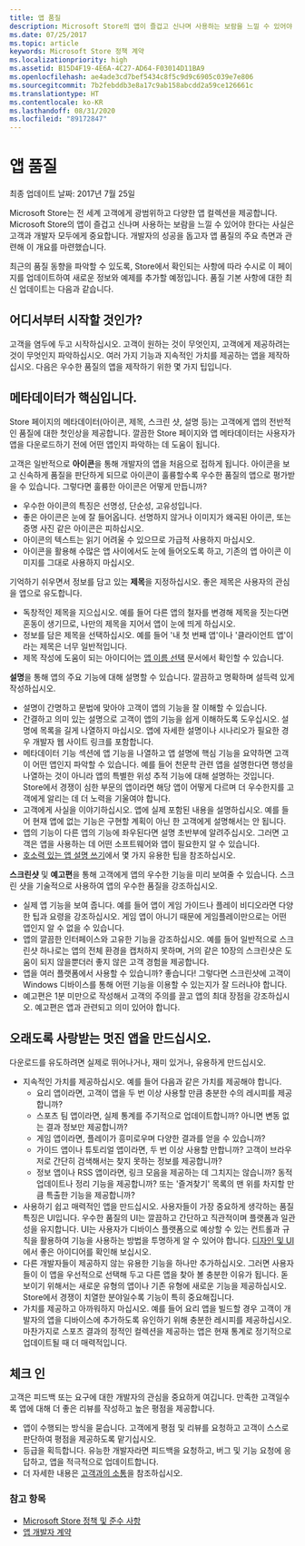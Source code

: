 ```yaml
---
title: 앱 품질
description: Microsoft Store의 앱이 즐겁고 신나며 사용하는 보람을 느낄 수 있어야 한다는 사실은 고객과 개발자 모두에게 중요합니다. 개발자의 성공을 돕고자 앱 품질의 주요 측면과 관련해 이 개요를 마련했습니다.
ms.date: 07/25/2017
ms.topic: article
keywords: Microsoft Store 정책 계약
ms.localizationpriority: high
ms.assetid: B15D4F19-4E6A-4C27-AD64-F03014D11BA9
ms.openlocfilehash: ae4ade3cd7bef5434c8f5c9d9c6905c039e7e806
ms.sourcegitcommit: 7b2febddb3e8a17c9ab158abcdd2a59ce126661c
ms.translationtype: HT
ms.contentlocale: ko-KR
ms.lasthandoff: 08/31/2020
ms.locfileid: "89172847"
---
```

# <a name="app-quality"></a>앱 품질

최종 업데이트 날짜: 2017년 7월 25일

Microsoft Store는 전 세계 고객에게 광범위하고 다양한 앱 컬렉션을 제공합니다. Microsoft Store의 앱이 즐겁고 신나며 사용하는 보람을 느낄 수 있어야 한다는 사실은 고객과 개발자 모두에게 중요합니다. 개발자의 성공을 돕고자 앱 품질의 주요 측면과 관련해 이 개요를 마련했습니다.

최근의 품질 동향을 파악할 수 있도록, Store에서 확인되는 사항에 따라 수시로 이 페이지를 업데이트하여 새로운 정보와 예제를 추가할 예정입니다. 품질 기본 사항에 대한 최신 업데이트는 다음과 같습니다.


## <a name="where-to-start"></a>어디서부터 시작할 것인가?

고객을 염두에 두고 시작하십시오. 고객이 원하는 것이 무엇인지, 고객에게 제공하려는 것이 무엇인지 파악하십시오. 여러 가지 기능과 지속적인 가치를 제공하는 앱을 제작하십시오. 다음은 우수한 품질의 앱을 제작하기 위한 몇 가지 팁입니다.


## <a name="metadata-is-key"></a>메타데이터가 핵심입니다.

Store 페이지의 메타데이터(아이콘, 제목, 스크린 샷, 설명 등)는 고객에게 앱의 전반적인 품질에 대한 첫인상을 제공합니다. 깔끔한 Store 페이지와 앱 메타데이터는 사용자가 앱을 다운로드하기 전에 어떤 앱인지 파악하는 데 도움이 됩니다.

고객은 일반적으로 **아이콘**을 통해 개발자의 앱을 처음으로 접하게 됩니다. 아이콘을 보고 신속하게 품질을 판단하게 되므로 아이콘이 훌륭할수록 우수한 품질의 앱으로 평가받을 수 있습니다. 그렇다면 훌륭한 아이콘은 어떻게 만듭니까?

- 우수한 아이콘의 특징은 선명성, 단순성, 고유성입니다.
- 좋은 아이콘은 눈에 잘 들어옵니다. 선명하지 않거나 이미지가 왜곡된 아이콘, 또는 증명 사진 같은 아이콘은 피하십시오.
- 아이콘의 텍스트는 읽기 어려울 수 있으므로 가급적 사용하지 마십시오.
- 아이콘을 활용해 수많은 앱 사이에서도 눈에 들어오도록 하고, 기존의 앱 아이콘 이미지를 그대로 사용하지 마십시오.

기억하기 쉬우면서 정보를 담고 있는 **제목**을 지정하십시오. 좋은 제목은 사용자의 관심을 앱으로 유도합니다.

- 독창적인 제목을 지으십시오. 예를 들어 다른 앱의 철자를 변경해 제목을 짓는다면 혼동이 생기므로, 나만의 제목을 지어서 앱이 눈에 띄게 하십시오.
- 정보를 담은 제목을 선택하십시오. 예를 들어 '내 첫 번째 앱'이나 '클라이언트 앱'이라는 제목은 너무 일반적입니다.
- 제목 작성에 도움이 되는 아이디어는 [앱 이름 선택](./create-your-app-by-reserving-a-name.md#choosing-your-apps-name) 문서에서 확인할 수 있습니다.

**설명**을 통해 앱의 주요 기능에 대해 설명할 수 있습니다. 깔끔하고 명확하며 설득력 있게 작성하십시오.

- 설명이 간명하고 문법에 맞아야 고객이 앱의 기능을 잘 이해할 수 있습니다.
- 간결하고 의미 있는 설명으로 고객이 앱의 기능을 쉽게 이해하도록 도우십시오. 설명에 목록을 길게 나열하지 마십시오. 앱에 자세한 설명이나 시나리오가 필요한 경우 개발자 웹 사이트 링크를 포함합니다.
- 메타데이터 기능 섹션에 앱 기능을 나열하고 앱 설명에 핵심 기능을 요약하면 고객이 어떤 앱인지 파악할 수 있습니다. 예를 들어 천문학 관련 앱을 설명한다면 행성을 나열하는 것이 아니라 앱의 특별한 위성 추적 기능에 대해 설명하는 것입니다. Store에서 경쟁이 심한 부문의 앱이라면 해당 앱이 어떻게 다르며 더 우수한지를 고객에게 알리는 데 더 노력을 기울여야 합니다.
- 고객에게 사실을 이야기하십시오. 앱에 실제 포함된 내용을 설명하십시오. 예를 들어 현재 앱에 없는 기능은 구현할 계획이 아닌 한 고객에게 설명해서는 안 됩니다.
- 앱의 기능이 다른 앱의 기능에 좌우된다면 설명 초반부에 알려주십시오. 그러면 고객은 앱을 사용하는 데 어떤 소프트웨어와 앱이 필요한지 알 수 있습니다.
- [호소력 있는 앱 설명 쓰기](./write-a-great-app-description.md)에서 몇 가지 유용한 팁을 참조하십시오.

**스크린샷** 및 **예고편**을 통해 고객에게 앱의 우수한 기능을 미리 보여줄 수 있습니다. 스크린 샷을 기술적으로 사용하여 앱의 우수한 품질을 강조하십시오.

- 실제 앱 기능을 보여 줍니다. 예를 들어 앱이 게임 가이드나 플레이 비디오라면 다양한 팁과 요령을 강조하십시오. 게임 앱이 아니기 때문에 게임플레이만으로는 어떤 앱인지 알 수 없을 수 있습니다.
- 앱의 깔끔한 인터페이스와 고유한 기능을 강조하십시오. 예를 들어 일반적으로 스크린샷 하나로는 앱의 전체 환경을 캡처하지 못하며, 거의 같은 10장의 스크린샷은 도움이 되지 않을뿐더러 좋지 않은 고객 경험을 제공합니다.
- 앱을 여러 플랫폼에서 사용할 수 있습니까? 좋습니다! 그렇다면 스크린샷에 고객이 Windows 디바이스를 통해 어떤 기능을 이용할 수 있는지가 잘 드러나야 합니다.
- 예고편은 1분 미만으로 작성해서 고객의 주의를 끌고 앱의 최대 장점을 강조하십시오. 예고편은 앱과 관련되고 의미 있어야 합니다.


## <a name="create-amazing-apps-with-staying-power"></a>오래도록 사랑받는 멋진 앱을 만드십시오.

다운로드를 유도하려면 실제로 뛰어나거나, 재미 있거나, 유용하게 만드십시오.

- 지속적인 가치를 제공하십시오. 예를 들어 다음과 같은 가치를 제공해야 합니다.
    - 요리 앱이라면, 고객이 앱을 두 번 이상 사용할 만큼 충분한 수의 레시피를 제공합니까?
    - 스포츠 팀 앱이라면, 실제 통계를 주기적으로 업데이트합니까? 아니면 변동 없는 결과 정보만 제공합니까?
    - 게임 앱이라면, 플레이가 흥미로우며 다양한 결과를 얻을 수 있습니까?
    - 가이드 앱이나 튜토리얼 앱이라면, 두 번 이상 사용할 만합니까? 고객이 브라우저로 간단히 검색해서는 찾지 못하는 정보를 제공합니까?
    - 정보 앱이나 RSS 앱이라면, 링크 모음을 제공하는 데 그치지는 않습니까? 동적 업데이트나 정리 기능을 제공합니까? 또는 '즐겨찾기' 목록의 맨 위를 차지할 만큼 특출한 기능을 제공합니까?
- 사용하기 쉽고 매력적인 앱을 만드십시오. 사용자들이 가장 중요하게 생각하는 품질 특징은 UI입니다. 우수한 품질의 UI는 깔끔하고 간단하고 직관적이며 플랫폼과 일관성을 유지합니다. UI는 사용자가 디바이스 플랫폼으로 예상할 수 있는 컨트롤과 규칙을 활용하여 기능을 사용하는 방법을 투명하게 알 수 있어야 합니다. [디자인 및 UI](https://developer.microsoft.com/windows/apps/design)에서 좋은 아이디어를 확인해 보십시오.
- 다른 개발자들이 제공하지 않는 유용한 기능을 하나만 추가하십시오. 그러면 사용자들이 이 앱을 우선적으로 선택해 두고 다른 앱을 찾아 볼 충분한 이유가 됩니다. 돋보이기 위해서는 새로운 유형의 앱이나 기존 유형에 새로운 기능을 제공하십시오. Store에서 경쟁이 치열한 분야일수록 기능이 특히 중요해집니다.
- 가치를 제공하고 아까워하지 마십시오. 예를 들어 요리 앱을 빌드할 경우 고객이 개발자의 앱을 디바이스에 추가하도록 유인하기 위해 충분한 레시피를 제공하십시오. 마찬가지로 스포츠 결과의 정적인 컬렉션을 제공하는 앱은 현재 통계로 정기적으로 업데이트될 때 더 매력적입니다.


## <a name="check-in"></a>체크 인

고객은 피드백 또는 요구에 대한 개발자의 관심을 중요하게 여깁니다. 만족한 고객일수록 앱에 대해 더 좋은 리뷰를 작성하고 높은 평점을 제공합니다.

- 앱이 수행되는 방식을 묻습니다. 고객에게 평점 및 리뷰를 요청하고 고객이 스스로 판단하여 평점을 제공하도록 맡기십시오.
- 등급을 획득합니다. 유능한 개발자라면 피드백을 요청하고, 버그 및 기능 요청에 응답하고, 앱을 적극적으로 업데이트합니다.
- 더 자세한 내용은 [고객과의 소통](https://developer.microsoft.com/store/engage)을 참조하십시오.


### <a name="see-also"></a>참고 항목

- [Microsoft Store 정책 및 준수 사항](store-policies-and-code-of-conduct.md)
- [앱 개발자 계약](/legal/windows/agreements/app-developer-agreement)